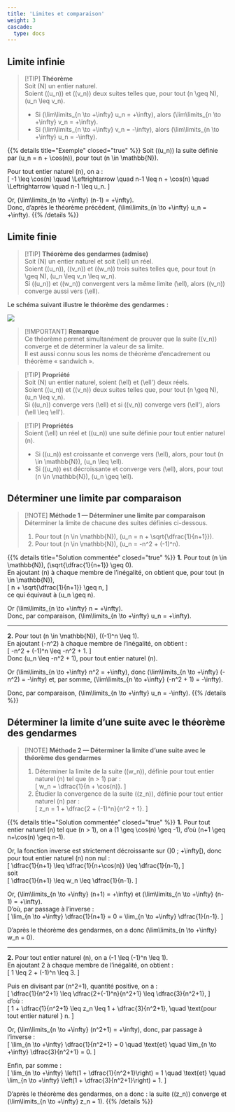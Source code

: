 ```yaml
---
title: 'Limites et comparaison'
weight: 3
cascade:
  type: docs
---
```


## Limite infinie

> [!TIP] **Théorème**  
> Soit \(N\) un entier naturel.  
> Soient \((u_n)\) et \((v_n)\) deux suites telles que, pour tout \(n \geq N\), \(u_n \leq v_n\).  
> - Si \(\lim\limits_{n \to +\infty} u_n = +\infty\), alors \(\lim\limits_{n \to +\infty} v_n = +\infty\).  
> - Si \(\lim\limits_{n \to +\infty} v_n = -\infty\), alors \(\lim\limits_{n \to +\infty} u_n = -\infty\).  

{{% details title="Exemple" closed="true" %}}
Soit \((u_n)\) la suite définie par \(u_n = n + \cos(n)\), pour tout \(n \in \mathbb{N}\).  

Pour tout entier naturel \(n\), on a :  
\[
-1 \leq \cos(n) \quad \Leftrightarrow \quad n-1 \leq n + \cos(n) \quad \Leftrightarrow \quad n-1 \leq u_n.
\]  

Or, \(\lim\limits_{n \to +\infty} (n-1) = +\infty\).  
Donc, d’après le théorème précédent, \(\lim\limits_{n \to +\infty} u_n = +\infty\).
{{% /details %}}



## Limite finie

> [!TIP] **Théorème des gendarmes (admise)**  
> Soit \(N\) un entier naturel et soit \(\ell\) un réel.  
> Soient \((u_n)\), \((v_n)\) et \((w_n)\) trois suites telles que, pour tout \(n \geq N\), \(u_n \leq v_n \leq w_n\).  
> Si \((u_n)\) et \((w_n)\) convergent vers la même limite \(\ell\), alors \((v_n)\) converge aussi vers \(\ell\).  

Le schéma suivant illustre le théorème des gendarmes :  

![](/images/image5.png)

> [!IMPORTANT] **Remarque**  
> Ce théorème permet simultanément de prouver que la suite \((v_n)\) converge et de déterminer la valeur de sa limite.  
> Il est aussi connu sous les noms de théorème d’encadrement ou théorème « sandwich ».  

> [!TIP] **Propriété**  
> Soit \(N\) un entier naturel, soient \(\ell\) et \(\ell'\) deux réels.  
> Soient \((u_n)\) et \((v_n)\) deux suites telles que, pour tout \(n \geq N\), \(u_n \leq v_n\).  
> Si \((u_n)\) converge vers \(\ell\) et si \((v_n)\) converge vers \(\ell'\), alors \(\ell \leq \ell'\).  

> [!TIP] **Propriétés**  
> Soient \(\ell\) un réel et \((u_n)\) une suite définie pour tout entier naturel \(n\).  
> - Si \((u_n)\) est croissante et converge vers \(\ell\), alors, pour tout \(n \in \mathbb{N}\), \(u_n \leq \ell\).  
> - Si \((u_n)\) est décroissante et converge vers \(\ell\), alors, pour tout \(n \in \mathbb{N}\), \(u_n \geq \ell\).  


## Déterminer une limite par comparaison

> [!NOTE] **Méthode 1 — Déterminer une limite par comparaison**  
> Déterminer la limite de chacune des suites définies ci-dessous.  
> 1. Pour tout \(n \in \mathbb{N}\), \(u_n = n + \sqrt{\dfrac{1}{n+1}}\).  
> 2. Pour tout \(n \in \mathbb{N}\), \(u_n = -n^2 + (-1)^n\).  

{{% details title="Solution commentée" closed="true" %}}
**1.** Pour tout \(n \in \mathbb{N}\), \(\sqrt{\dfrac{1}{n+1}} \geq 0\).  
En ajoutant \(n\) à chaque membre de l’inégalité, on obtient que, pour tout \(n \in \mathbb{N}\),  
\[
n + \sqrt{\dfrac{1}{n+1}} \geq n,
\]  
ce qui équivaut à \(u_n \geq n\).  

Or \(\lim\limits_{n \to +\infty} n = +\infty\).  
Donc, par comparaison, \(\lim\limits_{n \to +\infty} u_n = +\infty\).  

---

**2.** Pour tout \(n \in \mathbb{N}\), \((-1)^n \leq 1\).  
En ajoutant \(-n^2\) à chaque membre de l’inégalité, on obtient :  
\[
-n^2 + (-1)^n \leq -n^2 + 1.
\]  
Donc \(u_n \leq -n^2 + 1\), pour tout entier naturel \(n\).  

Or \(\lim\limits_{n \to +\infty} n^2 = +\infty\), donc \(\lim\limits_{n \to +\infty} (-n^2) = -\infty\) et, par somme, \(\lim\limits_{n \to +\infty} (-n^2 + 1) = -\infty\).  

Donc, par comparaison, \(\lim\limits_{n \to +\infty} u_n = -\infty\).
{{% /details %}}


## Déterminer la limite d’une suite avec le théorème des gendarmes

> [!NOTE] **Méthode 2 — Déterminer la limite d’une suite avec le théorème des gendarmes**  
> 1. Déterminer la limite de la suite \((w_n)\), définie pour tout entier naturel \(n\) tel que \(n > 1\) par :  
> \[
w_n = \dfrac{1}{n + \cos(n)}.
\]  
> 2. Étudier la convergence de la suite \((z_n)\), définie pour tout entier naturel \(n\) par :  
> \[
z_n = 1 + \dfrac{2 + (-1)^n}{n^2 + 1}.
\]  

{{% details title="Solution commentée" closed="true" %}}
**1.** Pour tout entier naturel \(n\) tel que \(n > 1\), on a \(1 \geq \cos(n) \geq -1\), d’où \(n+1 \geq n+\cos(n) \geq n-1\).  

Or, la fonction inverse est strictement décroissante sur \(]0 ; +\infty[\), donc pour tout entier naturel \(n\) non nul :  
\[
\dfrac{1}{n+1} \leq \dfrac{1}{n+\cos(n)} \leq \dfrac{1}{n-1},
\]  
soit  
\[
\dfrac{1}{n+1} \leq w_n \leq \dfrac{1}{n-1}.
\]  

Or, \(\lim\limits_{n \to +\infty} (n+1) = +\infty\) et \(\lim\limits_{n \to +\infty} (n-1) = +\infty\).  
D’où, par passage à l’inverse :  
\[
\lim_{n \to +\infty} \dfrac{1}{n+1} = 0 = \lim_{n \to +\infty} \dfrac{1}{n-1}.
\]  

D’après le théorème des gendarmes, on a donc \(\lim\limits_{n \to +\infty} w_n = 0\).  

---

**2.** Pour tout entier naturel \(n\), on a \(-1 \leq (-1)^n \leq 1\).  
En ajoutant 2 à chaque membre de l’inégalité, on obtient :  
\[
1 \leq 2 + (-1)^n \leq 3.
\]  

Puis en divisant par \(n^2+1\), quantité positive, on a :  
\[
\dfrac{1}{n^2+1} \leq \dfrac{2+(-1)^n}{n^2+1} \leq \dfrac{3}{n^2+1},
\]  
d’où :  
\[
1 + \dfrac{1}{n^2+1} \leq z_n \leq 1 + \dfrac{3}{n^2+1}, \quad \text{pour tout entier naturel } n.
\]  

Or, \(\lim\limits_{n \to +\infty} (n^2+1) = +\infty\), donc, par passage à l’inverse :  
\[
\lim_{n \to +\infty} \dfrac{1}{n^2+1} = 0 \quad \text{et} \quad \lim_{n \to +\infty} \dfrac{3}{n^2+1} = 0.
\]  

Enfin, par somme :  
\[
\lim_{n \to +\infty} \left(1 + \dfrac{1}{n^2+1}\right) = 1 \quad \text{et} \quad \lim_{n \to +\infty} \left(1 + \dfrac{3}{n^2+1}\right) = 1.
\]  

D’après le théorème des gendarmes, on a donc : la suite \((z_n)\) converge et \(\lim\limits_{n \to +\infty} z_n = 1\).
{{% /details %}}